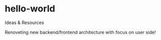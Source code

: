 # hello-world
Ideas &amp; Resources

Renoveting new backend/frontend architecture with focus on user side!
